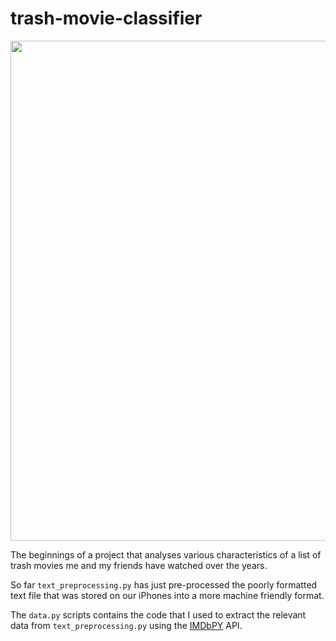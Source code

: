 # trash-movie-classifier

<p align="center">
  <img src="https://media.giphy.com/media/bbWHn9uZc0dxsWTm5E/giphy.gif" width='800'>
</p>

The beginnings of a project that analyses various characteristics of a list of trash movies me and my friends have watched over the years.

So far `text_preprocessing.py` has just pre-processed the poorly formatted text file that was stored on our iPhones into a more machine friendly format. 

The `data.py` scripts contains the code that I used to extract the relevant data from `text_preprocessing.py` using the [IMDbPY](https://imdbpy.github.io/) API.
